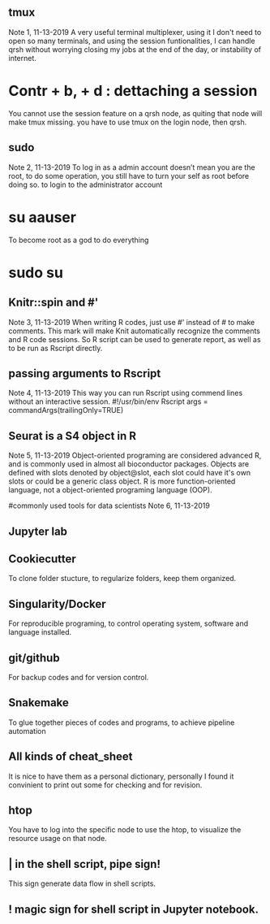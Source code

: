 ## tmux 
Note 1, 11-13-2019
A very useful terminal multiplexer, using it I don't need to open so many terminals, and 
using the session funtionalities, I can handle qrsh without worrying closing my jobs at the end of the day, or instability of internet. 
# Contr + b, + d : dettaching a session
You cannot use the session feature on a qrsh node, as quiting that node will make tmux missing. you have to use tmux on the login node, then qrsh.

## sudo
Note 2, 11-13-2019
To log in as a admin account doesn’t mean you are the root, to do some operation, you still have to turn your self as root before doing so. 
to login to the administrator account
# su aauser
To become root as a god to do everything
# sudo su

## Knitr::spin and #'
Note 3, 11-13-2019
When writing R codes, just use #' instead of # to make comments. This mark will make Knit automatically recognize the comments and R code sessions. So R script can be used to generate report, as well as to be run as Rscript directly. 

## passing arguments to Rscript
Note 4, 11-13-2019
This way you can run Rscript using commend lines without an interactive session. 
#!/usr/bin/env Rscript
args = commandArgs(trailingOnly=TRUE)

## Seurat is a S4 object in R
Note 5, 11-13-2019
Object-oriented programing are considered advanced R, and is commonly used in almost all bioconductor packages. 
Objects are defined with slots denoted by object@slot, each slot could have it's own slots or could be a generic class object.
R is more function-oriented language, not a object-oriented programing language (OOP).

#commonly used tools for data scientists
Note 6, 11-13-2019
## Jupyter lab
## Cookiecutter 
To clone folder stucture, to regularize folders, keep them organized. 
## Singularity/Docker 
For reproducible programing, to control operating system, software and language installed. 
## git/github
For backup codes and for version control.
## Snakemake
To glue together pieces of codes and programs, to achieve pipeline automation
## All kinds of cheat_sheet
It is nice to have them as a personal dictionary, personally I found it convinient to print out some for checking and for revision.
## htop
You have to log into the specific node to use the htop, to visualize the resource usage on that node.
## | in the shell script, pipe sign!
This sign generate data flow in shell scripts. 
## ! magic sign for shell script in Jupyter notebook.
